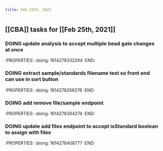 ```yaml
---
title: Feb 25th, 2021
---
```


## [[CBA]] tasks for [[Feb 25th, 2021]]
### DOING update analysis to accept multiple bead gate changes at once
:PROPERTIES:
:doing: 1614278332294
:END:
### DOING extract sample/standards filename test so front end can use in sort button
:PROPERTIES:
:doing: 1614278356276
:END:
### DOING add remove file/sample endpoint
:PROPERTIES:
:doing: 1614278394274
:END:
### DOING update add files endpoint to accept isStandard boolean to assign with files
:PROPERTIES:
:doing: 1614278408777
:END:
